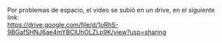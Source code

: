 Por problemas de espacio, el video se subió en un drive, en el siguiente link: 
<br>
https://drive.google.com/file/d/1oRhS-9BGafSHNJ6ae4mYBClUhOLZLp9K/view?usp=sharing
